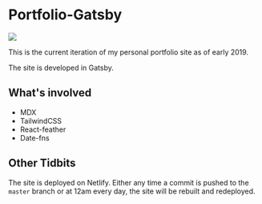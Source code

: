 # Portfolio-Gatsby

![](https://github.com/lannonbr/Portfolio-Gatsby/workflows/Daily%20Build/badge.svg)

This is the current iteration of my personal portfolio site as of early 2019.

The site is developed in Gatsby.

## What's involved

- MDX
- TailwindCSS
- React-feather
- Date-fns

## Other Tidbits

The site is deployed on Netlify. Either any time a commit is pushed to the `master` branch or at 12am every day, the site will be rebuilt and redeployed.
